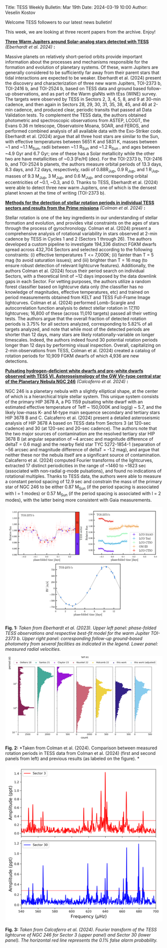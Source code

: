 Title: TESS Weekly Bulletin: Mar 19th
Date: 2024-03-19 10:00
Author: Veselin Kostov

Welcome TESS followers to our latest news bulletin! 

This week, we are looking at three recent papers from the archive. Enjoy!

**[Three Warm Jupiters around Solar-analog stars detected with TESS](https://arxiv.org/abs/2402.17592)** *(Eberhardt et al. 2024)* **:**

Massive planets on relatively short-period orbits provide important information about the processes and mechanisms responsible for the formation and evolution of planetary systems. Of these, warm Jupiters are generally considered to be sufficiently far away from their parent stars that tidal interactions are expected to be weaker. Eberhardt et al. (2024) present the discovery and characterization of three new warm Jupiters, TOI-2373 b, TOI-2416 b, and TOI-2524 b, based on TESS data and ground based follow-up observations, and as part of the Warm gIaNts with tEss (WINE) survey. The targets were observed by TESS in Sectors 2, 3, 4, 5, 8, and 9 at 30-min cadence, and then again in Sectors 28, 29, 30, 31, 35, 38, 45, and 46 at 2-min cadence, and produced clear, periodic transits that passed all Data Validation tests. To complement the TESS data, the authors obtained photometric and spectroscopic observations from ASTEP, LCOGT, the Evans 0.36 m telescope, Observatoire Moana, SOAR, and FEROS, and performed combined analysis of all available data with the Exo-Striker code. Eberhardt et al. (2024) argue that all three host stars are similar to the Sun, with effective temperatures between 5651 K and 5831 K, masses between ~1 and ~1.1 M<sub>Sun</sub>, radii between ~1.1 R<sub>Sun</sub> and ~1.2 R<sub>Sun</sub> , and ages between ~4.9 Gyr and 6.7 Gyr; one of these has a Solar metallicity while the other two are have metallicities of ~0.3 [Fe/H] (dex). For the TOI-2373 b, TOI-2416 b, and TOI-2524 b planets, the authors measure orbital periods of 13.3 days, 8.3 days, and 7.2 days, respectively, radii of 0.88R<sub>Jup</sub>, 0.9 R<sub>Jup</sub>, and 1 R<sub>Jup</sub>, masses of 9.3 M<sub>Jup</sub>, 3 M<sub>Jup</sub>, and 0.6 M<sub>Jup</sub>, and corresponding orbital eccentricities of ~0.1, ~0.3, and 0. Thanks to TESS, Eberhardt et al. (2024) were able to detect three new warm Jupiters, one of which is the densest planet known at the time of writing (TOI-2373 b). 

**[Methods for the detection of stellar rotation periods in individual TESS sectors and results from the Prime missiona](https://arxiv.org/abs/2402.14954)** *(Colman et al. 2024)* **:**

Stellar rotation is one of the key ingredients in our understanding of stellar formation and evolution, and provides vital constraints on the ages of stars through the process of gyrochronology. Colman et al. (2024) present a comprehensive analysis of rotational variability in stars observed at 2-min cadence by TESS in Cycles 1 and 2 (Sectors 1 through 26). The authors developed a custom pipeline to investigate 194,336 distinct FGKM dwarfs spread across 432,704 Sectors and selected according to the following constraints: (i) effective temperatures T <= 7,000K; (ii) fainter than T = 5 mag (to avoid saturation issues); and (iii) brighter than T = 16 mag (to ensure robust detection of relevant lightcurve features). Additionally, the authors Colman et al. (2024) focus their period search on individual Sectors, with a theoretical limit of ~12 days imposed by the data downlink gaps in each Sector. For vetting purposes, the authors utilize a random forest classifier based on lightcurve data only (the classifier has no knowledge of magnitudes, effective temperatures, etc) and trained on period measurements obtained from KELT and TESS Full-Frame Image lightcurves. Colman et al. (2024) performed Lomb-Scargle and autocorrelation function analysis to detect stellar rotation in 17,110 lightcurves; 16,800 of these (across 11,010 targets) passed all their vetting tests. The authors argue that the overall fraction of detected rotation periods is 3.75% for all sectors analyzed, corresponding to 5.82% of all targets analyzed, and note that while most of the detected periods are shorter than 12 days, many stars are likely rotationally-variable on longer timescales. Indeed, the authors indeed found 30 potential rotation periods longer than 12 days by performing visual inspection. Overall, capitalizing on 2-min observations from TESS, Colman et al. (2024) created a catalog of rotation periods for 10,909 FGKM dwarfs of which 4,936 are new detections. 


**[Pulsating hydrogen-deficient white dwarfs and pre-white dwarfs observed with TESS VI. Asteroseismology of the GW Vir-type central star of the Planetary Nebula NGC 246](https://arxiv.org/abs/2402.16642)** *(Calcaferro et al. 2024)* **:**

NGC 246 is a planetary nebula with a slightly elliptical shape, at the center of which is a hierarchical triple stellar system. This unique system consists of the primary HIP 3678 A, a PG 1159 pulsating white dwarf with an estimated effective temperature of Teff ~ 150,000K and log(g) ~ 5.7, and the likely low-mass K- and M-type main sequence secondary and tertiary stars HIP 3678 B and C. Calcaferro et al. (2024) present a detailed asteroseismic analysis of HIP 3678 A based on TESS data from Sectors 3 (at 120-sec cadence) and 30 (at 120-sec and 20-sec cadence). The authors note that the two major sources of contamination are the resolved tertiary star HIP 3678 B (at angular separation of ~4 arcsec and magnitude difference of deltaT = 0.6 mag) and the nearby field star TYC 5272-1854-1 (separation of ~56 arcsec and magnitude difference of deltaT = -1.2 mag), and argue that neither these nor the nebula itself are a significant source of contamination. Calcaferro et al. (2024) computed Fourier transforms of the lightcurves, extracted 17 distinct periodicities in the range of ~1460 to ~1823 sec (associated with non-radial g-mode pulsations), and found no indications of rotational multiples. Thanks to TESS data, the authors were able to measure a constant period spacing of 12.9 sec and constrain the mass of the primary star of NGC 246 to be either 0.87 M<sub>Sun</sub> (if the period spacing is associated with l = 1 modes) or 0.57 M<sub>Sun</sub> (if the period spacing is associated with l = 2 modes), with the latter being more consistent with Gaia measurements. 

![Eberhardt2024](images/Eberhardt_2024_Fig5.png)

**Fig. 1:** *Taken from Eberhardt et al. (2023). Upper left panel: phase-folded TESS observations and respective best-fit model for the warm Jupiter TOI-2373 b. Upper right panel: corresponding follow-up ground-based photometry from several facilities as indicated in the legend. Lower panel: measured radial velocities.* 

![Colman2024](images/Colman_2024_Fig12.png)

**Fig. 2:** *Taken from Colman et al. (2024). Comparison between measured rotation periods in TESS data from Colman et al. (2024) (first and second panels from left) and previous results (as labeled on the figure). *

![Calcaferro2024](images/Calcaferro_2024_Fig4.png)

**Fig. 3:** *Taken from Calcaferro et al. (2024). Fourier transform of the TESS lightcurve of NGC 246 for Sector 3 (upper panel) and Sector 30 (lower panel). The horizontal red line represents the 0.1% false alarm probability.*

